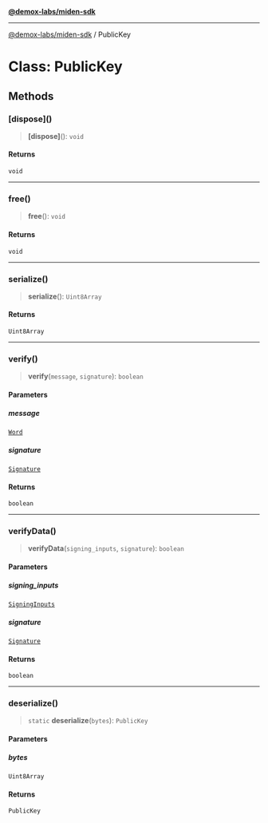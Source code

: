 [**@demox-labs/miden-sdk**](../README.md)

***

[@demox-labs/miden-sdk](../README.md) / PublicKey

# Class: PublicKey

## Methods

### \[dispose\]()

> **\[dispose\]**(): `void`

#### Returns

`void`

***

### free()

> **free**(): `void`

#### Returns

`void`

***

### serialize()

> **serialize**(): `Uint8Array`

#### Returns

`Uint8Array`

***

### verify()

> **verify**(`message`, `signature`): `boolean`

#### Parameters

##### message

[`Word`](Word.md)

##### signature

[`Signature`](Signature.md)

#### Returns

`boolean`

***

### verifyData()

> **verifyData**(`signing_inputs`, `signature`): `boolean`

#### Parameters

##### signing\_inputs

[`SigningInputs`](SigningInputs.md)

##### signature

[`Signature`](Signature.md)

#### Returns

`boolean`

***

### deserialize()

> `static` **deserialize**(`bytes`): `PublicKey`

#### Parameters

##### bytes

`Uint8Array`

#### Returns

`PublicKey`
